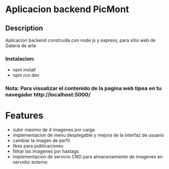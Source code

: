 # Aplicacion backend PicMont

## Description
Aplicacion backend construida con  node js y express, para sitio web de Galeria de arte 


### Instalacion:
- npm install
- npm run dev

### Nota: Para visualizar el contenido de la pagina web tipea en tu navegador <b> http://localhost:5000/</b>

#

# Features
- subir maximo de 4 imagenes por carga
- implementacion de menu desplegable y mejora de la interfaz de usuario  
- cambiar la imagen de perfil
- likes para publicaciones 
- filtrar las imagenes por hastags
- implementacion de servicio CND para almacenamiento de imagenes en servidor externo
 
